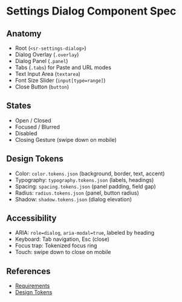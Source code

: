 # Settings Dialog Component Spec

## Anatomy
- Root (`<sr-settings-dialog>`)
- Dialog Overlay (`.overlay`)
- Dialog Panel (`.panel`)
- Tabs (`.tabs`) for Paste and URL modes
- Text Input Area (`textarea`)
- Font Size Slider (`input[type=range]`)
- Close Button (`button`)

## States
- Open / Closed
- Focused / Blurred
- Disabled
- Closing Gesture (swipe down on mobile)

## Design Tokens
- Color: `color.tokens.json` (background, border, text, accent)
- Typography: `typography.tokens.json` (labels, headings)
- Spacing: `spacing.tokens.json` (panel padding, field gap)
- Radius: `radius.tokens.json` (panel, button radius)
- Shadow: `shadow.tokens.json` (dialog elevation)

## Accessibility
- ARIA: `role=dialog`, `aria-modal=true`, labeled by heading
- Keyboard: Tab navigation, Esc (close)
- Focus trap: Tokenized focus ring
- Touch: swipe down to close on mobile

## References
- [Requirements](../../README.md)
- [Design Tokens](../tokens/)
